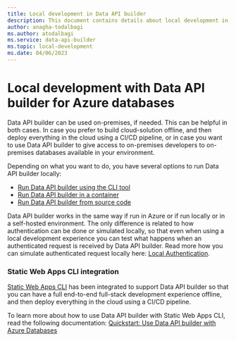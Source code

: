 ```yaml
---
title: Local development in Data API builder
description: This document contains details about local development in Data API builder.
author: anagha-todalbagi
ms.author: atodalbagi
ms.service: data-api-builder
ms.topic: local-development
ms.date: 04/06/2023
---
```


# Local development with Data API builder for Azure databases

Data API builder can be used on-premises, if needed. This can be helpful in both cases. In case you prefer to build cloud-solution offline, and then deploy everything in the cloud using a CI/CD pipeline, or in case you want to use Data API builder to give access to on-premises developers to on-premises databases available in your environment.

Depending on what you want to do, you have several options to run Data API builder locally:

- [Run Data API builder using the CLI tool](run-using-data-api-builder-cli.md)
- [Run Data API builder in a container](run-using-container.md)
- [Run Data API builder from source code](run-from-source-code.md)

Data API builder works in the same way if run in Azure or if run locally or in a self-hosted environment. The only difference is related to how authentication can be done or simulated locally, so that even when using a local development experience you can test what happens when an authenticated request is received by Data API builder. Read more how you can simulate authenticated request locally here: [Local Authentication](local-authentication.md).

### Static Web Apps CLI integration

[Static Web Apps CLI](https://azure.github.io/static-web-apps-cli/) has been integrated to support Data API builder so that you can have a full end-to-end full-stack development experience offline, and then deploy everything in the cloud using a CI/CD pipeline.

To learn more about how to use Data API builder with Static Web Apps CLI, read the following documentation: [Quickstart: Use Data API builder with Azure Databases](/azure/data-api-builder/get-started/get-started-with-data-api-builder)
